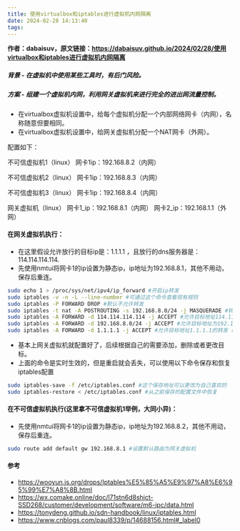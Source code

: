 ```yaml
---
title: 使用virtualbox和iptables进行虚拟机内网隔离
date: 2024-02-28 14:13:40
tags:
---
```

**作者：dabaisuv，原文链接：https://dabaisuv.github.io/2024/02/28/使用virtualbox和iptables进行虚拟机内网隔离**
##### 背景 - 在虚拟机中使用某些工具时，有后门风险。
##### 方案 - 组建一个虚拟机内网，利用网关虚拟机来进行完全的进出网流量控制。

* 在virtualbox虚拟机设置中，给每个虚拟机分配一个内部网络网卡（内网），名称随意但要相同。
* 在virtualbox虚拟机设置中，给网关虚拟机分配一个NAT网卡（外网）。

配置如下：

不可信虚拟机1（linux）
网卡1ip：192.168.8.2（内网）

不可信虚拟机2（linux）
网卡1ip：192.168.8.3（内网）

不可信虚拟机3（linux）
网卡1ip：192.168.8.4（内网）

网关虚拟机（linux）
网卡1_ip：192.168.8.1（内网）
网卡2_ip：192.168.1.1（外网）


#### 在网关虚拟机执行：
* 在这里假设允许放行的目标ip是：1.1.1.1 ，且放行的dns服务器是：114.114.114.114.
* 先使用nmtui将网卡1的ip设置为静态ip，ip地址为192.168.8.1，其他不用动，保存后重连。

```bash
sudo echo 1 > /proc/sys/net/ipv4/ip_forward #开启ip转发
sudo iptables -v -n -L --line-number #可通过这个命令查看现有规则
sudo iptables -P FORWARD DROP #默认不允许转发
sudo iptables -t nat -A POSTROUTING -s 192.168.8.0/24 -j MASQUERADE #转发时更改源地址
sudo iptables -A FORWARD -d 114.114.114.114 -j ACCEPT #允许目标地址114.114.114.114的转发（这是国内的dns服务器，你可以改成自己想要的）
sudo iptables -A FORWARD -d 192.168.8.0/24 -j ACCEPT #允许目标地址为192.168.8.0/24网段的转发
sudo iptables -A FORWARD -d 1.1.1.1 -j ACCEPT #允许目标地址1.1.1.1的转发（这里可以改为自己想让虚拟机能够访问的外网ip）
```
* 基本上网关虚拟机就配置好了，后续根据自己的需要添加，删除或者更改目标。
* 上面的命令是实时生效的，但是重启就会丢失，可以使用以下命令保存和恢复iptables配置
```bash
sudo iptables-save -f /etc/iptables.conf #这个保存地址可以更改为自己喜欢的
sudo iptables-restore < /etc/iptables.conf #从之前保存的配置文件中恢复
```

#### 在不可信虚拟机执行(这里拿不可信虚拟机1举例，大同小异)：
* 先使用nmtui将网卡1的ip设置为静态ip，ip地址为192.168.8.2，其他不用动，保存后重连。

```bash
sudo route add default gw 192.168.8.1 #设置默认路由为网关虚拟机
```



#### 参考
* https://wooyun.js.org/drops/Iptables%E5%85%A5%E9%97%A8%E6%95%99%E7%A8%8B.html
* https://wx.comake.online/doc/l71stn6d8shjct-SSD268/customer/development/software/m6-ipc/data.html
* https://tonydeng.github.io/sdn-handbook/linux/iptables.html
* https://www.cnblogs.com/paul8339/p/14688156.html#_label0